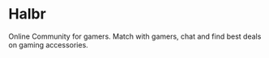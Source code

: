 # Halbr

Online Community for gamers. Match with gamers, chat and find best deals on gaming accessories.
